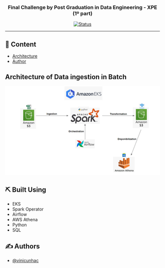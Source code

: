 <h3 align="center">Final Challenge by Post Graduation in Data Engineering - XPE (1º part)</h3>

<div align="center">

[![Status](https://img.shields.io/badge/status-active-success.svg)]()

</div>

---

## 📝 Content

- [Architecture](#architecture)
- [Author](#authors)

## Architecture of Data ingestion in Batch <a name = "architecture"></a>



![k8s](img/architecture.PNG)


## ⛏️ Built Using <a name = "built_using"></a>

- EKS
- Spark Operator
- Airflow
- AWS Athena
- Python 
- SQL

## ✍️ Authors <a name = "authors"></a>

- [@vinicunhac](https://github.com/vinicunhac)

